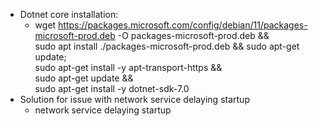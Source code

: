 - Dotnet core installation:
	- wget https://packages.microsoft.com/config/debian/11/packages-microsoft-prod.deb -O packages-microsoft-prod.deb && \
	  sudo apt install ./packages-microsoft-prod.deb && sudo apt-get update; \
	  sudo apt-get install -y apt-transport-https && \
	  sudo apt-get update && \
	  sudo apt-get install -y dotnet-sdk-7.0
- Solution for issue with network service delaying startup
	- network service delaying startup